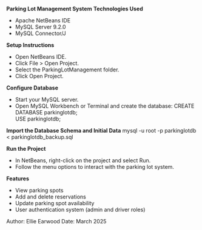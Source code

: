 **Parking Lot Management System**
**Technologies Used**
- Apache NetBeans IDE
- MySQL Server 9.2.0
- MySQL Connector/J
  
**Setup Instructions**
- Open NetBeans IDE.
- Click File > Open Project.
- Select the ParkingLotManagement folder.
- Click Open Project.
  
**Configure Database**
- Start your MySQL server.
- Open MySQL Workbench or Terminal and create the database:
  CREATE DATABASE parkinglotdb;  
USE parkinglotdb;

**Import the Database Schema and Initial Data**
  mysql -u root -p parkinglotdb < parkinglotdb_backup.sql 
  
**Run the Project**
- In NetBeans, right-click on the project and select Run.
- Follow the menu options to interact with the parking lot system.
  
**Features**
- View parking spots
- Add and delete reservations
- Update parking spot availability
- User authentication system (admin and driver roles)

Author: Ellie Earwood
Date: March 2025
